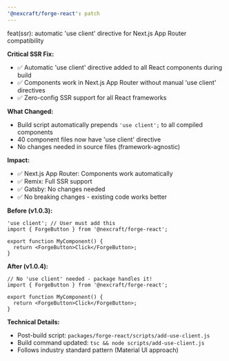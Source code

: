 ```yaml
---
'@nexcraft/forge-react': patch
---
```


feat(ssr): automatic 'use client' directive for Next.js App Router compatibility

**Critical SSR Fix:**
- ✅ Automatic 'use client' directive added to all React components during build
- ✅ Components work in Next.js App Router without manual 'use client' directives
- ✅ Zero-config SSR support for all React frameworks

**What Changed:**
- Build script automatically prepends `'use client';` to all compiled components
- 40 component files now have 'use client' directive
- No changes needed in source files (framework-agnostic)

**Impact:**
- ✅ Next.js App Router: Components work automatically
- ✅ Remix: Full SSR support
- ✅ Gatsby: No changes needed
- ✅ No breaking changes - existing code works better

**Before (v1.0.3):**
```tsx
'use client'; // User must add this
import { ForgeButton } from '@nexcraft/forge-react';

export function MyComponent() {
  return <ForgeButton>Click</ForgeButton>;
}
```

**After (v1.0.4):**
```tsx
// No 'use client' needed - package handles it!
import { ForgeButton } from '@nexcraft/forge-react';

export function MyComponent() {
  return <ForgeButton>Click</ForgeButton>;
}
```

**Technical Details:**
- Post-build script: `packages/forge-react/scripts/add-use-client.js`
- Build command updated: `tsc && node scripts/add-use-client.js`
- Follows industry standard pattern (Material UI approach)
